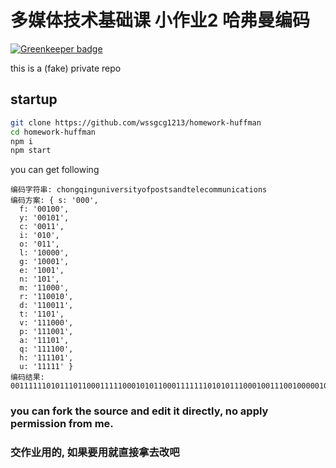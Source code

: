 # 多媒体技术基础课 小作业2 哈弗曼编码

[![Greenkeeper badge](https://badges.greenkeeper.io/wssgcg1213/homework-huffman.svg)](https://greenkeeper.io/)

this is a  (fake) private repo

## startup

```bash
git clone https://github.com/wssgcg1213/homework-huffman
cd homework-huffman
npm i
npm start
```



you can get following

```
编码字符串: chongqinguniversityofpostsandtelecommunications
编码方案: { s: '000',
  f: '00100',
  y: '00101',
  c: '0011',
  i: '010',
  o: '011',
  l: '10000',
  g: '10001',
  e: '1001',
  n: '101',
  m: '11000',
  r: '110010',
  d: '110011',
  t: '1101',
  v: '111000',
  p: '111001',
  a: '11101',
  q: '111100',
  h: '111101',
  u: '11111' }
编码结果: 00111111010111011000111110001010110001111111010101110001001110010000010110100101011001001110010110001101000111011011100111101100110000100100110111100011000111111010100011111011101010011101000
```



### you can fork the source and edit it directly, no apply permission from me.

### 交作业用的, 如果要用就直接拿去改吧